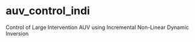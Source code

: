 # auv_control_indi
Control of Large Intervention AUV using Incremental Non-Linear Dynamic Inversion
